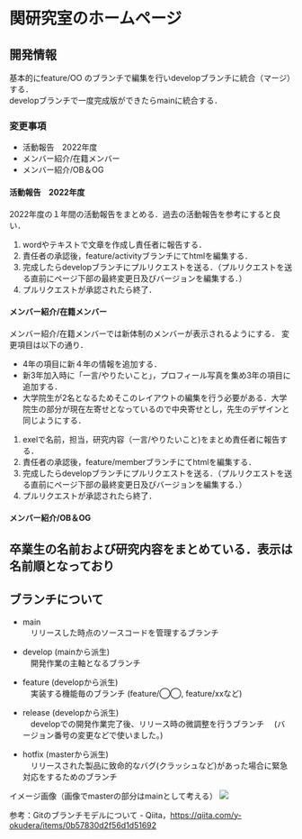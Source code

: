 # 関研究室のホームページ


## 開発情報
基本的にfeature/OO のブランチで編集を行いdevelopブランチに統合（マージ）する．  
developブランチで一度完成版ができたらmainに統合する．

### 変更事項
- 活動報告　2022年度
- メンバー紹介/在籍メンバー
- メンバー紹介/OB＆OG

#### 活動報告　2022年度
2022年度の１年間の活動報告をまとめる．過去の活動報告を参考にすると良い．
1. wordやテキストで文章を作成し責任者に報告する．
2. 責任者の承認後，feature/activityブランチにてhtmlを編集する．
3. 完成したらdevelopブランチにプルリクエストを送る．（プルリクエストを送る直前にページ下部の最終変更日及びバージョンを編集する．）
4. プルリクエストが承認されたら終了．
#### メンバー紹介/在籍メンバー
メンバー紹介/在籍メンバーでは新体制のメンバーが表示されるようにする．
変更項目は以下の通り．

- 4年の項目に新４年の情報を追加する．  
- 新3年加入時に「一言/やりたいこと」，プロフィール写真を集め3年の項目に追加する．  
- 大学院生が2名となるためそこのレイアウトの編集を行う必要がある．大学院生の部分が現在左寄せとなっているので中央寄せとし，先生のデザインと同じようにする．

1. exelで名前，担当，研究内容（一言/やりたいこと)をまとめ責任者に報告する．
2. 責任者の承認後，feature/memberブランチにてhtmlを編集する．
3. 完成したらdevelopブランチにプルリクエストを送る．（プルリクエストを送る直前にページ下部の最終変更日及びバージョンを編集する．）
4. プルリクエストが承認されたら終了．

#### メンバー紹介/OB＆OG
卒業生の名前および研究内容をまとめている．表示は名前順となっており
--- 
## ブランチについて
- main  
　リリースした時点のソースコードを管理するブランチ

- develop (mainから派生)  
　開発作業の主軸となるブランチ

- feature (developから派生)  
　実装する機能毎のブランチ (feature/◯◯, feature/xxなど)

- release (developから派生)  
　developでの開発作業完了後、リリース時の微調整を行うブランチ
　(バージョン番号の変更などで使いました。)

- hotfix (masterから派生)  
　リリースされた製品に致命的なバグ(クラッシュなど)があった場合に緊急対応をするためのブランチ  

イメージ画像（画像でmasterの部分はmainとして考える）
![](https://i.imgur.com/P2edBSY.png)

参考：Gitのブランチモデルについて - Qiita，https://qiita.com/y-okudera/items/0b57830d2f56d1d51692
